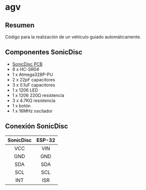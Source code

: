 # agv
## Resumen
Código para la realización de un vehículo guiado automáticamente.

## Componentes SonicDisc
* [SonicDisc PCB](https://www.pcbway.com/project/shareproject/SonicDisc___A_360__ultrasonic_scanner__rev_1_.html)
* 8 x HC-SR04
* 1 x Atmega328P-PU
* 2 x 22pF capacitores
* 3 x 0.1uF capacitores
* 1 x 1206 LED
* 1 x 1206 220Ω resistencia
* 3 x 4.7KΩ resistencia
* 1 x botón
* 1 x 16MHz oscilador

## Conexión SonicDisc
| SonicDisc |   ESP-32  |
| :----:    |:----:     |
| VCC       |  VIN      |
| GND       |  GND      |
| SDA       |  SDA      |
| SCL       |  SCL      |
| INT       |  ISR      |
